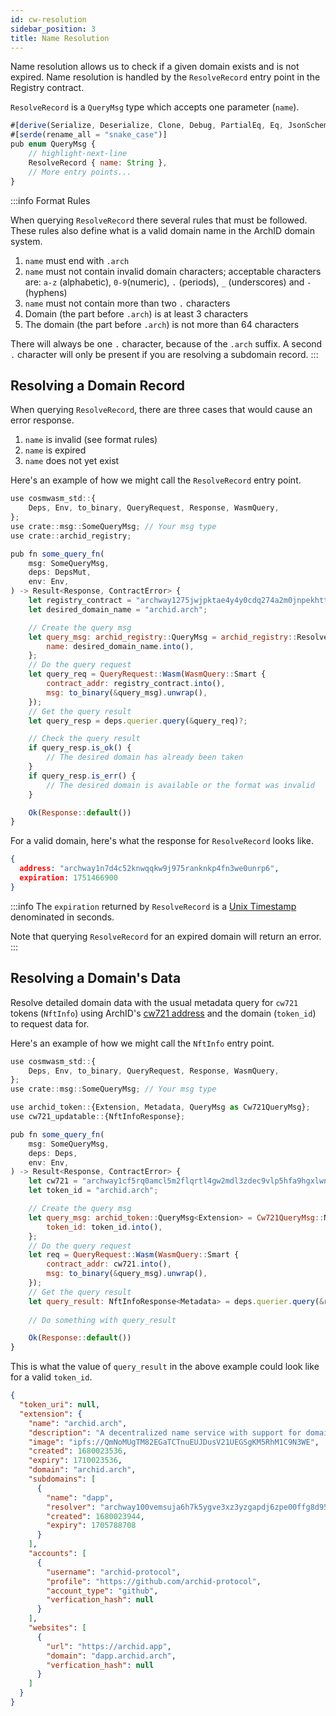 ```yaml
---
id: cw-resolution
sidebar_position: 3
title: Name Resolution
---
```


Name resolution allows us to check if a given domain exists and is not expired. Name resolution is handled by the `ResolveRecord` entry point in the Registry contract.

`ResolveRecord` is a `QueryMsg` type which accepts one parameter (`name`).

```js title="archid-registry/src/msg.rs"
#[derive(Serialize, Deserialize, Clone, Debug, PartialEq, Eq, JsonSchema)]
#[serde(rename_all = "snake_case")]
pub enum QueryMsg {
    // highlight-next-line
    ResolveRecord { name: String },
    // More entry points...
}
```

:::info Format Rules

When querying `ResolveRecord` there several rules that must be followed. These rules also define what is a valid domain name in the ArchID domain system.

1. `name` must end with `.arch`
2. `name` must not contain invalid domain characters; acceptable characters are: `a-z` (alphabetic), `0-9`(numeric), `.` (periods), `_` (underscores) and `-` (hyphens)
3. `name` must not contain more than two `.` characters
4. Domain (the part before `.arch`) is at least 3 characters
5. The domain (the part before `.arch`) is not more than 64 characters

There will always be one `.` character, because of the `.arch` suffix. A second `.` character will only be present if you are resolving a subdomain record.
:::

## Resolving a Domain Record

When querying `ResolveRecord`, there are three cases that would cause an error response.

1. `name` is invalid (see format rules)
2. `name` is expired
3. `name` does not yet exist

Here's an example of how we might call the `ResolveRecord` entry point.

```js 
use cosmwasm_std::{
    Deps, Env, to_binary, QueryRequest, Response, WasmQuery,
};
use crate::msg::SomeQueryMsg; // Your msg type
use crate::archid_registry;

pub fn some_query_fn(
    msg: SomeQueryMsg,
    deps: DepsMut,
    env: Env,
) -> Result<Response, ContractError> {
    let registry_contract = "archway1275jwjpktae4y4y0cdq274a2m0jnpekhttnfuljm6n59wnpyd62qppqxq0";
    let desired_domain_name = "archid.arch";

    // Create the query msg
    let query_msg: archid_registry::QueryMsg = archid_registry::ResolveRecord {
        name: desired_domain_name.into(),
    };
    // Do the query request
    let query_req = QueryRequest::Wasm(WasmQuery::Smart {
        contract_addr: registry_contract.into(),
        msg: to_binary(&query_msg).unwrap(),
    });
    // Get the query result
    let query_resp = deps.querier.query(&query_req)?;

    // Check the query result
    if query_resp.is_ok() {
        // The desired domain has already been taken
    }
    if query_resp.is_err() {
        // The desired domain is available or the format was invalid
    }

    Ok(Response::default())
}
```

For a valid domain, here's what the response for `ResolveRecord` looks like.

```json
{ 
  address: "archway1n7d4c52knwqqkw9j975ranknkp4fn3we0unrp6",
  expiration: 1751466900
}
```

:::info
The `expiration` returned by `ResolveRecord` is a [Unix Timestamp](https://en.wikipedia.org/wiki/Unix_time) denominated in seconds.

Note that querying `ResolveRecord` for an expired domain will return an error.
:::

## Resolving a Domain's Data

Resolve detailed domain data with the usual metadata query for `cw721` tokens (`NftInfo`) using ArchID's  [cw721 address](/docs/contracts/intro#smart-contract-addresses) and the domain (`token_id`) to request data for. 

Here's an example of how we might call the `NftInfo` entry point.

```js
use cosmwasm_std::{
    Deps, Env, to_binary, QueryRequest, Response, WasmQuery,
};
use crate::msg::SomeQueryMsg; // Your msg type

use archid_token::{Extension, Metadata, QueryMsg as Cw721QueryMsg};
use cw721_updatable::{NftInfoResponse};

pub fn some_query_fn(
    msg: SomeQueryMsg,
    deps: Deps,
    env: Env,
) -> Result<Response, ContractError> {
    let cw721 = "archway1cf5rq0amcl5m2flqrtl4gw2mdl3zdec9vlp5hfa9hgxlwnmrlazsdycu4l";
    let token_id = "archid.arch";

    // Create the query msg
    let query_msg: archid_token::QueryMsg<Extension> = Cw721QueryMsg::NftInfo {
        token_id: token_id.into(),
    };
    // Do the query request
    let req = QueryRequest::Wasm(WasmQuery::Smart {
        contract_addr: cw721.into(),
        msg: to_binary(&query_msg).unwrap(),
    });
    // Get the query result
    let query_result: NftInfoResponse<Metadata> = deps.querier.query(&req)?;
    
    // Do something with query_result

    Ok(Response::default())
}
```

This is what the value of `query_result` in the above example could look like for a valid `token_id`.

```json 
{
  "token_uri": null,
  "extension": {
    "name": "archid.arch",
    "description": "A decentralized name service with support for domains, subdomains, and web2 identity verifcation",
    "image": "ipfs://QmNoMUgTM82EGaTCTnuEUJDusV21UEGSgKM5RhM1C9N3WE",
    "created": 1680023536,
    "expiry": 1710023536,
    "domain": "archid.arch",
    "subdomains": [
      {
        "name": "dapp",
        "resolver": "archway100vemsuja6h7k5ygve3xz3yzgapdj6zpe00ffg8d95hpwj9d8v5q8zc9zh",
        "created": 1680023944,
        "expiry": 1705788708
      }
    ],
    "accounts": [
      {
        "username": "archid-protocol",
        "profile": "https://github.com/archid-protocol",
        "account_type": "github",
        "verfication_hash": null
      }
    ],
    "websites": [
      {
        "url": "https://archid.app",
        "domain": "dapp.archid.arch",
        "verfication_hash": null
      }
    ]
  }
}
```